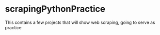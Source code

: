 # scrapingPythonPractice

This contains a few projects that will show web scraping, going to serve as practice 